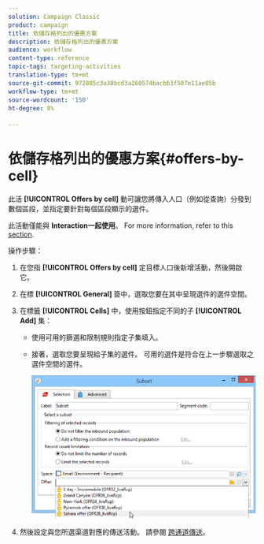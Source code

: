 ```yaml
---
solution: Campaign Classic
product: campaign
title: 依儲存格列出的優惠方案
description: 依儲存格列出的優惠方案
audience: workflow
content-type: reference
topic-tags: targeting-activities
translation-type: tm+mt
source-git-commit: 972885c3a38bcd3a260574bacbb3f507e11ae05b
workflow-type: tm+mt
source-wordcount: '150'
ht-degree: 8%

---
```



# 依儲存格列出的優惠方案{#offers-by-cell}

此活 **[!UICONTROL Offers by cell]** 動可讓您將傳入人口（例如從查詢）分發到數個區段，並指定要針對每個區段顯示的選件。

此活動僅能與 **Interaction一起使用**。 For more information, refer to this [section](../../interaction/using/about-outbound-channels.md).

操作步驟：

1. 在您指 **[!UICONTROL Offers by cell]** 定目標人口後新增活動，然後開啟它。
1. 在標 **[!UICONTROL General]** 簽中，選取您要在其中呈現選件的選件空間。
1. 在標籤 **[!UICONTROL Cells]** 中，使用按鈕指定不同的子 **[!UICONTROL Add]** 集：

   * 使用可用的篩選和限制規則指定子集填入。
   * 接著，選取您要呈現給子集的選件。 可用的選件是符合在上一步驟選取之選件空間的選件。

      ![](assets/int_offer_per_cell1.png)

1. 然後設定與您所選渠道對應的傳送活動。 請參閱 [跨通道傳送](../../workflow/using/cross-channel-deliveries.md)。

